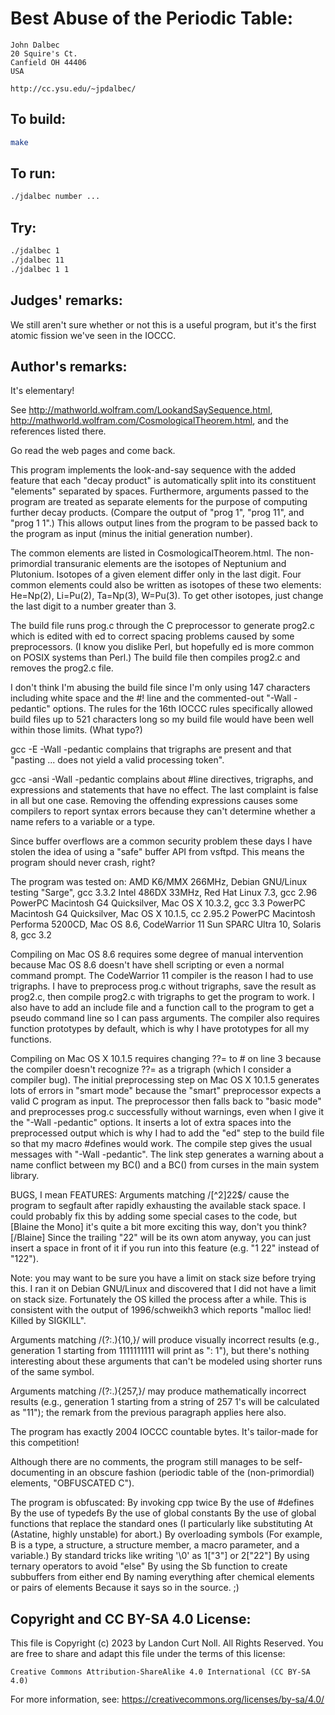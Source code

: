# Best Abuse of the Periodic Table:

    John Dalbec
    20 Squire's Ct.
    Canfield OH 44406
    USA

    http://cc.ysu.edu/~jpdalbec/

## To build:

```sh
make
```

## To run:

```sh
./jdalbec number ...
```

## Try:

```sh
./jdalbec 1
./jdalbec 11
./jdalbec 1 1

```

## Judges' remarks:

We still aren't sure whether or not this is a useful program, but
it's the first atomic fission we've seen in the IOCCC.

## Author's remarks:

It's elementary!

See http://mathworld.wolfram.com/LookandSaySequence.html,
http://mathworld.wolfram.com/CosmologicalTheorem.html,
and the references listed there.

Go read the web pages and come back.

This program implements the look-and-say sequence with the
added feature that each "decay product" is automatically split
into its constituent "elements" separated by spaces.  Furthermore,
arguments passed to the program are treated as separate elements
for the purpose of computing further decay products.  (Compare
the output of "prog 1", "prog 11", and "prog 1 1".)  This
allows output lines from the program to be passed back to the
program as input (minus the initial generation number).

The common elements are listed in CosmologicalTheorem.html.
The non-primordial transuranic elements are the isotopes of
Neptunium and Plutonium.  Isotopes of a given element differ
only in the last digit.  Four common elements could also be
written as isotopes of these two elements: He=Np(2), Li=Pu(2),
Ta=Np(3), W=Pu(3).  To get other isotopes, just change the
last digit to a number greater than 3.

The build file runs prog.c through the C preprocessor to
generate prog2.c which is edited with ed to correct spacing
problems caused by some preprocessors.  (I know you dislike
Perl, but hopefully ed is more common on POSIX systems than
Perl.)  The build file then compiles prog2.c and removes the
prog2.c file.

I don't think I'm abusing the build file since I'm only using
147 characters including white space and the #! line and the
commented-out "-Wall -pedantic" options.  The rules for the
16th IOCCC rules specifically allowed build files up to 521
characters long so my build file would have been well within
those limits.  (What typo?)

gcc -E -Wall -pedantic complains that trigraphs are present and that
"pasting ... does not yield a valid processing token".

gcc -ansi -Wall -pedantic complains about #line directives,
trigraphs, and expressions and statements that have no effect.
The last complaint is false in all but one case.  Removing
the offending expressions causes some compilers to report
syntax errors because they can't determine whether a name
refers to a variable or a type.

Since buffer overflows are a common security problem these
days I have stolen the idea of using a "safe" buffer API from
vsftpd.  This means the program should never crash, right?

The program was tested on:
AMD K6/MMX 266MHz, Debian GNU/Linux testing "Sarge", gcc 3.3.2
Intel 486DX 33MHz, Red Hat Linux 7.3, gcc 2.96
PowerPC Macintosh G4 Quicksilver, Mac OS X 10.3.2, gcc 3.3
PowerPC Macintosh G4 Quicksilver, Mac OS X 10.1.5, cc 2.95.2
PowerPC Macintosh Performa 5200CD, Mac OS 8.6, CodeWarrior 11
Sun SPARC Ultra 10, Solaris 8, gcc 3.2

Compiling on Mac OS 8.6 requires some degree of manual
intervention because Mac OS 8.6 doesn't have shell scripting
or even a normal command prompt.  The CodeWarrior 11 compiler
is the reason I had to use trigraphs.  I have to preprocess
prog.c without trigraphs, save the result as prog2.c, then
compile prog2.c with trigraphs to get the program to work.
I also have to add an include file and a function call to the
program to get a pseudo command line so I can pass arguments.
The compiler also requires function prototypes by default,
which is why I have prototypes for all my functions.

Compiling on Mac OS X 10.1.5 requires changing ??= to \# on
line 3 because the compiler doesn't recognize ??= as a trigraph
(which I consider a compiler bug).  The initial preprocessing
step on Mac OS X 10.1.5 generates lots of errors in "smart
mode" because the "smart" preprocessor expects a valid C
program as input.  The preprocessor then falls back to "basic
mode" and preprocesses prog.c successfully without warnings,
even when I give it the "-Wall -pedantic" options.  It inserts
a lot of extra spaces into the preprocessed output which is
why I had to add the "ed" step to the build file so that my
macro #defines would work.  The compile step gives the usual
messages with "-Wall -pedantic".  The link step generates a
warning about a name conflict between my BC() and a BC() from
curses in the main system library.

BUGS, I mean FEATURES:
Arguments matching /[^2]22$/ cause the program to segfault
after rapidly exhausting the available stack space.  I could
probably fix this by adding some special cases to the code,
but [Blaine the Mono] it's quite a bit more exciting this way,
don't you think?[/Blaine]  Since the trailing "22" will be
its own atom anyway, you can just insert a space in front of
it if you run into this feature (e.g. "1 22" instead of "122").

Note: you may want to be sure you have a limit on stack size
before trying this.  I ran it on Debian GNU/Linux and discovered
that I did not have a limit on stack size.  Fortunately the
OS killed the process after a while.  This is consistent with
the output of 1996/schweikh3 which reports "malloc lied!
Killed by SIGKILL".

Arguments matching /(?:.){10,}/ will produce visually incorrect
results (e.g., generation 1 starting from 1111111111 will
print as ": 1"), but there's nothing interesting about these
arguments that can't be modeled using shorter runs of the same
symbol.

Arguments matching /(?:.){257,}/ may produce mathematically
incorrect results (e.g., generation 1 starting from a string
of 257 1's will be calculated as "11"); the remark from the
previous paragraph applies here also.

The program has exactly 2004 IOCCC countable bytes.  It's
tailor-made for this competition!

Although there are no comments, the program still manages to
be self- documenting in an obscure fashion (periodic table of
the (non-primordial) elements, "OBFUSCATED C").

The program is obfuscated:
By invoking cpp twice
By the use of #defines
By the use of typedefs
By the use of global constants
By the use of global functions that replace the standard ones (I
particularly like substituting At (Astatine, highly unstable) for abort.)
By overloading symbols (For example, B is a type, a structure, a structure
member, a macro parameter, and a variable.)
By standard tricks like writing '\0' as 1["3"] or 2["22"]
By using ternary operators to avoid "else"
By using the Sb function to create subbuffers from either end
By naming everything after chemical elements or pairs of elements
Because it says so in the source. ;)

## Copyright and CC BY-SA 4.0 License:

This file is Copyright (c) 2023 by Landon Curt Noll.  All Rights Reserved.
You are free to share and adapt this file under the terms of this license:

    Creative Commons Attribution-ShareAlike 4.0 International (CC BY-SA 4.0)

For more information, see: https://creativecommons.org/licenses/by-sa/4.0/
